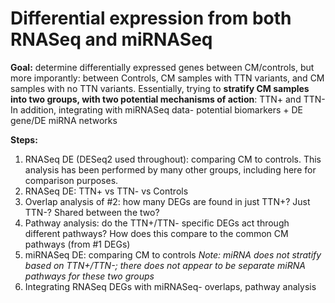 # Differential expression from both RNASeq and miRNASeq

**Goal:** determine differentially expressed genes between CM/controls, but more imporantly: between Controls, CM samples with TTN variants, and CM samples with no TTN variants. 
Essentially, trying to **stratify CM samples into two groups, with two potential mechanisms of action**: TTN+ and TTN-
In addition, integrating with miRNASeq data- potential biomarkers + DE gene/DE miRNA networks

**Steps:**
1. RNASeq DE (DESeq2 used throughout): comparing CM to controls. This analysis has been performed by many other groups, including here for comparison purposes.
2. RNASeq DE: TTN+ vs TTN- vs Controls
3. Overlap analysis of #2: how many DEGs are found in just TTN+? Just TTN-? Shared between the two?
4. Pathway analysis: do the TTN+/TTN- specific DEGs act through different pathways? How does this compare to the common CM pathways (from #1 DEGs)
5. miRNASeq DE: comparing CM to controls *Note: miRNA does not stratify based on TTN+/TTN-; there does not appear to be separate miRNA pathways for these two groups*
6. Integrating RNASeq DEGs with miRNASeq- overlaps, pathway analysis
